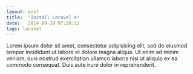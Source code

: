 ```yaml
---
layout: post
title:  "Install Laravel 4"
date:   2014-09-29 07:20:12
tags: laravel
---
```


Lorem ipsum dolor sit amet, consectetur adipisicing elit, sed do eiusmod tempor incididunt ut labore et dolore magna aliqua. Ut enim ad minim veniam, quis nostrud exercitation ullamco laboris nisi ut aliquip ex ea commodo consequat. Duis aute irure dolor in reprehenderit.